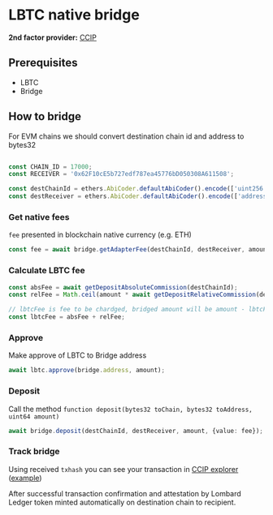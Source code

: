 # LBTC native bridge

**2nd factor provider:** [CCIP](https://docs.chain.link/ccip)

## Prerequisites

- LBTC
- Bridge

## How to bridge

For EVM chains we should convert destination chain id and address to bytes32

```typescript

const CHAIN_ID = 17000;
const RECEIVER = '0x62F10cE5b727edf787ea45776bD050308A611508';

const destChainId = ethers.AbiCoder.defaultAbiCoder().encode(['uint256'], [CHAIN_ID]);
const destReceiver = ethers.AbiCoder.defaultAbiCoder().encode(['address'], [RECEIVER]);
```

### Get native fees
`fee` presented in blockchain native currency (e.g. ETH)
```typescript
const fee = await bridge.getAdapterFee(destChainId, destReceiver, amount);
```

### Calculate LBTC fee

```typescript
const absFee = await getDepositAbsoluteCommission(destChainId);
const relFee = Math.ceil(amount * await getDepositRelativeCommission(destChainId) / 10000);

// lbtcFee is fee to be chardged, bridged amount will be amount - lbtcFee
const lbtcFee = absFee + relFee;
```

### Approve

Make approve of LBTC to Bridge address

```typescript
await lbtc.approve(bridge.address, amount);
```

### Deposit

Call the method `function deposit(bytes32 toChain, bytes32 toAddress, uint64 amount)`

```typescript
await bridge.deposit(destChainId, destReceiver, amount, {value: fee});
```

### Track bridge

Using received `txhash` you can see your transaction in [CCIP explorer](https://ccip.chain.link/) ([example](https://ccip.chain.link/#/side-drawer/msg/0xd63535b032119adf0bbb6ecf69a7225092c2f7d1483fad42973e9ee3cf319417))

After successful transaction confirmation and attestation by Lombard Ledger token minted automatically on destination chain to recipient.